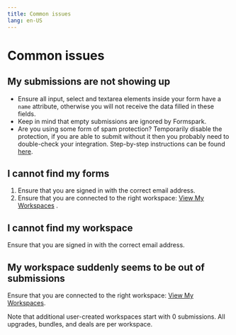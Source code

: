 ```yaml
---
title: Common issues
lang: en-US
---
```


# Common issues

## My submissions are not showing up

- Ensure all input, select and textarea elements inside your form have a `name` attribute, otherwise you will not
  receive the data filled in these fields.
- Keep in mind that empty submissions are ignored by Formspark.
- Are you using some form of spam protection? Temporarily disable the protection, if you are able to submit without it
  then you probably need to double-check your integration.
  Step-by-step instructions can be found [here](/setup/spam-protection).

## I cannot find my forms

1. Ensure that you are signed in with the correct email address.
2. Ensure that you are connected to the right workspace: [View My Workspaces](https://dashboard.formspark.io/workspaces)
   .

## I cannot find my workspace

Ensure that you are signed in with the correct email address.

## My workspace suddenly seems to be out of submissions

Ensure that you are connected to the right workspace: [View My Workspaces](https://dashboard.formspark.io/workspaces).

Note that additional user-created workspaces start with 0 submissions. All upgrades, bundles, and deals are per
workspace.
